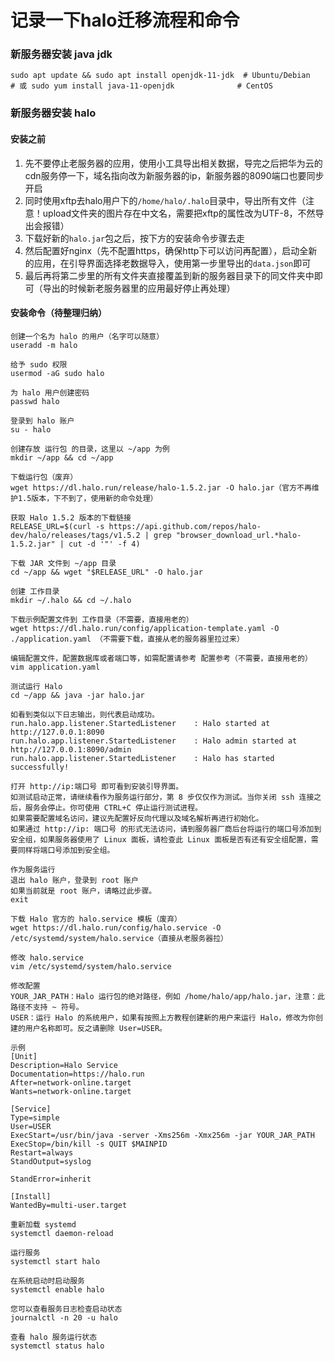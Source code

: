 # 记录一下halo迁移流程和命令

### 新服务器安装 java jdk
```
sudo apt update && sudo apt install openjdk-11-jdk  # Ubuntu/Debian
# 或 sudo yum install java-11-openjdk              # CentOS
```

### 新服务器安装 halo
#### 安装之前
1. 先不要停止老服务器的应用，使用小工具导出相关数据，导完之后把华为云的cdn服务停一下，域名指向改为新服务器的ip，新服务器的8090端口也要同步开启
2. 同时使用xftp去halo用户下的`/home/halo/.halo`目录中，导出所有文件（注意！upload文件夹的图片存在中文名，需要把xftp的属性改为UTF-8，不然导出会报错）  
3. 下载好新的`halo.jar`包之后，按下方的安装命令步骤去走
4. 然后配置好nginx（先不配置https，确保http下可以访问再配置），启动全新的应用，在引导界面选择老数据导入，使用第一步里导出的`data.json`即可  
5. 最后再将第二步里的所有文件夹直接覆盖到新的服务器目录下的同文件夹中即可（导出的时候新老服务器里的应用最好停止再处理）  

#### 安装命令（待整理归纳）
```
创建一个名为 halo 的用户（名字可以随意）
useradd -m halo

给予 sudo 权限
usermod -aG sudo halo  

为 halo 用户创建密码
passwd halo

登录到 halo 账户
su - halo

创建存放 运行包 的目录，这里以 ~/app 为例
mkdir ~/app && cd ~/app

下载运行包（废弃）
wget https://dl.halo.run/release/halo-1.5.2.jar -O halo.jar（官方不再维护1.5版本，下不到了，使用新的命令处理）

获取 Halo 1.5.2 版本的下载链接
RELEASE_URL=$(curl -s https://api.github.com/repos/halo-dev/halo/releases/tags/v1.5.2 | grep "browser_download_url.*halo-1.5.2.jar" | cut -d '"' -f 4)

下载 JAR 文件到 ~/app 目录
cd ~/app && wget "$RELEASE_URL" -O halo.jar

创建 工作目录
mkdir ~/.halo && cd ~/.halo

下载示例配置文件到 工作目录（不需要，直接用老的）
wget https://dl.halo.run/config/application-template.yaml -O ./application.yaml （不需要下载，直接从老的服务器里拉过来）

编辑配置文件，配置数据库或者端口等，如需配置请参考 配置参考（不需要，直接用老的）
vim application.yaml

测试运行 Halo
cd ~/app && java -jar halo.jar

如看到类似以下日志输出，则代表启动成功。
run.halo.app.listener.StartedListener    : Halo started at         http://127.0.0.1:8090
run.halo.app.listener.StartedListener    : Halo admin started at   http://127.0.0.1:8090/admin
run.halo.app.listener.StartedListener    : Halo has started successfully!

打开 http://ip:端口号 即可看到安装引导界面。
如测试启动正常，请继续看作为服务运行部分，第 8 步仅仅作为测试。当你关闭 ssh 连接之后，服务会停止。你可使用 CTRL+C 停止运行测试进程。
如果需要配置域名访问，建议先配置好反向代理以及域名解析再进行初始化。
如果通过 http://ip: 端口号 的形式无法访问，请到服务器厂商后台将运行的端口号添加到安全组，如果服务器使用了 Linux 面板，请检查此 Linux 面板是否有还有安全组配置，需要同样将端口号添加到安全组。

作为服务运行
退出 halo 账户，登录到 root 账户
如果当前就是 root 账户，请略过此步骤。
exit

下载 Halo 官方的 halo.service 模板（废弃）
wget https://dl.halo.run/config/halo.service -O /etc/systemd/system/halo.service（直接从老服务器拉）

修改 halo.service
vim /etc/systemd/system/halo.service

修改配置
YOUR_JAR_PATH：Halo 运行包的绝对路径，例如 /home/halo/app/halo.jar，注意：此路径不支持 ~ 符号。
USER：运行 Halo 的系统用户，如果有按照上方教程创建新的用户来运行 Halo，修改为你创建的用户名称即可。反之请删除 User=USER。

示例
[Unit]
Description=Halo Service
Documentation=https://halo.run
After=network-online.target
Wants=network-online.target

[Service]
Type=simple
User=USER
ExecStart=/usr/bin/java -server -Xms256m -Xmx256m -jar YOUR_JAR_PATH
ExecStop=/bin/kill -s QUIT $MAINPID
Restart=always
StandOutput=syslog

StandError=inherit

[Install]
WantedBy=multi-user.target

重新加载 systemd
systemctl daemon-reload

运行服务
systemctl start halo

在系统启动时启动服务
systemctl enable halo

您可以查看服务日志检查启动状态
journalctl -n 20 -u halo

查看 halo 服务运行状态
systemctl status halo
```